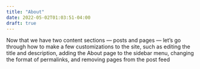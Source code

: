 ```yaml
---
title: "About"
date: 2022-05-02T01:03:51-04:00
draft: true
---
```

Now that we have two content sections — posts and 
pages — let’s go through how to make a few customizations 
to the site, such as editing the title and description, 
adding the About page to the sidebar menu, changing the 
format of permalinks, and removing pages from the post feed

